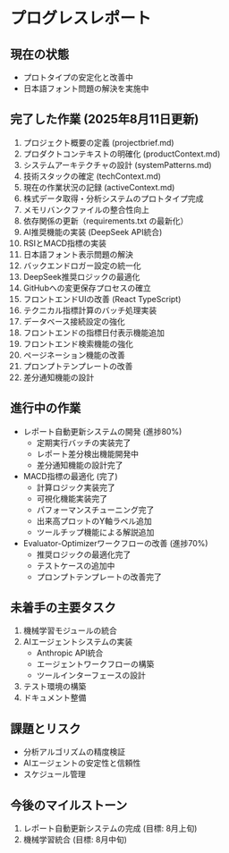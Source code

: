 # プログレスレポート

## 現在の状態
- プロトタイプの安定化と改善中
- 日本語フォント問題の解決を実施中

## 完了した作業 (2025年8月11日更新)
1. プロジェクト概要の定義 (projectbrief.md)
2. プロダクトコンテキストの明確化 (productContext.md)
3. システムアーキテクチャの設計 (systemPatterns.md)
4. 技術スタックの確定 (techContext.md)
5. 現在の作業状況の記録 (activeContext.md)
6. 株式データ取得・分析システムのプロトタイプ完成
7. メモリバンクファイルの整合性向上
8. 依存関係の更新（requirements.txt の最新化）
9. AI推奨機能の実装 (DeepSeek API統合)
10. RSIとMACD指標の実装
11. 日本語フォント表示問題の解決
12. バックエンドロガー設定の統一化
13. DeepSeek推奨ロジックの最適化
14. GitHubへの変更保存プロセスの確立
15. フロントエンドUIの改善 (React TypeScript)
16. テクニカル指標計算のバッチ処理実装
17. データベース接続設定の強化
18. フロントエンドの指標日付表示機能追加
19. フロントエンド検索機能の強化
20. ページネーション機能の改善
21. プロンプトテンプレートの改善
22. 差分通知機能の設計

## 進行中の作業
- レポート自動更新システムの開発 (進捗80%)
  - 定期実行バッチの実装完了
  - レポート差分検出機能開発中
  - 差分通知機能の設計完了
- MACD指標の最適化 (完了)
  - 計算ロジック実装完了
  - 可視化機能実装完了
  - パフォーマンスチューニング完了
  - 出来高プロットのY軸ラベル追加
  - ツールチップ機能による解説追加
- Evaluator-Optimizerワークフローの改善 (進捗70%)
  - 推奨ロジックの最適化完了
  - テストケースの追加中
  - プロンプトテンプレートの改善完了

## 未着手の主要タスク
1. 機械学習モジュールの統合
2. AIエージェントシステムの実装
   - Anthropic API統合
   - エージェントワークフローの構築
   - ツールインターフェースの設計
3. テスト環境の構築
4. ドキュメント整備

## 課題とリスク
- 分析アルゴリズムの精度検証
- AIエージェントの安定性と信頼性
- スケジュール管理

## 今後のマイルストーン
1. レポート自動更新システムの完成 (目標: 8月上旬)
2. 機械学習統合 (目標: 8月中旬)
